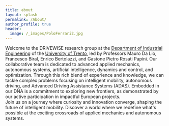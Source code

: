 ```yaml
---
title: about
layout: splash
permalink: /About/
author_profile: true
header:
  image: /_images/PoloFerrari2.jpg
---
```


<!-- ---
title: "About"
layout: single
permalink: /About/
classes: wide
author_profile: true
--- -->

Welcome to the DRIVEWISE research group at the <a href="https://www.dii.unitn.it/">Department of Industrial Engineering</a> of the <a href="https://www.unitn.it/">University of Trento</a>, led by Professors Mauro Da Lio, Francesco Biral, Enrico Bertolazzi, and Gastone Pietro Rosati Papini.
Our collaborative team is dedicated to advanced applied mechanics, autonomous systems, artificial intelligence, dynamics and control, and optimization.
Through this rich blend of experience and knowledge, we can tackle complex problems focusing on intelligent mobility, autonomous driving, and Advanced Driving Assistance Systems (ADAS).
Embedded in our DNA is a commitment to exploring new frontiers, as demonstrated by our active participation in impactful European projects. <br>
Join us on a journey where curiosity and innovation converge, shaping the future of intelligent mobility. Discover a world where we redefine what's possible at the exciting crossroads of applied mechanics and autonomous systems.
